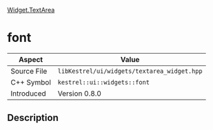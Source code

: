[Widget.TextArea](index.md)
# font
| Aspect | Value |
| --- | --- |
| Source File | `libKestrel/ui/widgets/textarea_widget.hpp` |
| C++ Symbol | `kestrel::ui::widgets::font` |
| Introduced | Version 0.8.0 |
## Description

